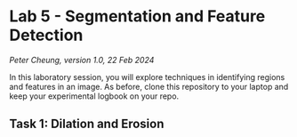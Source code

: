 # Lab 5 - Segmentation and Feature Detection
*_Peter Cheung, version 1.0, 22 Feb 2024_*


In this laboratory session, you will explore techniques in identifying regions and features in an image. As before, clone this repository to your laptop and keep your experimental logbook on your repo.  

## Task 1: Dilation and Erosion
